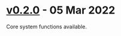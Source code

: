 
# [v0.2.0](https://github.com/admiralnlson/castle-falkenstein-fvtt/releases/tag/v0.2.0) - 05 Mar 2022
Core system functions available.
